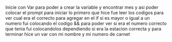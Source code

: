 Inicie con Var para poder a crear la variable y encontrar mes y asi poder colocar el prompt para iniciar 
lo primero que hice fue leer los codigos para ver cual era el correcto para agregar en el if si es mayor o igual a un numero
fui colocando el codigo && para poder ver si era el numero correcto que tenia 
fui colocandolos dependiendo si era la estacion correcta 
y para terminar hice un var con mi nombre y mi numero de carnet
